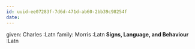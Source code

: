 ```yaml
---
id: uuid-ee07283f-7d6d-471d-ab60-2bb39c98254f
date: 
---
```


given: Charles :Latn
family: Morris :Latn
**Signs, Language, and Behaviour** :Latn